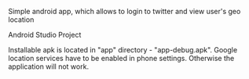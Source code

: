 Simple android app, which allows to login to twitter and view user's geo location

Android Studio Project

Installable apk is located in "app" directory - "app-debug.apk". Google location services have to be enabled in phone settings. Otherwise the application will not work.

